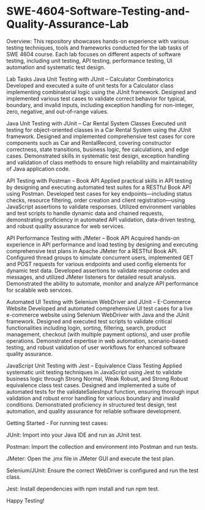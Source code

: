 # SWE-4604-Software-Testing-and-Quality-Assurance-Lab

Overview: 
This repository showcases hands-on experience with various testing techniques, tools and frameworks conducted for the lab tasks of SWE 4604 course. Each lab focuses on different aspects of software testing, including unit testing, API testing, performance testing, UI automation and systematic test design.

Lab Tasks
Java Unit Testing with JUnit – Calculator Combinatorics
Developed and executed a suite of unit tests for a Calculator class implementing combinatorial logic using the JUnit framework. Designed and implemented various test cases to validate correct behavior for typical, boundary, and invalid inputs, including exception handling for non-integer, zero, negative, and out-of-range values.

Java Unit Testing with JUnit – Car Rental System Classes
Executed unit testing for object-oriented classes in a Car Rental System using the JUnit framework. Designed and implemented comprehensive test cases for core components such as Car and RentalRecord, covering constructor correctness, state transitions, business logic, fee calculations, and edge cases. Demonstrated skills in systematic test design, exception handling and validation of class methods to ensure high reliability and maintainability of Java application code.

API Testing with Postman – Book API
Applied practical skills in API testing by designing and executing automated test suites for a RESTful Book API using Postman. Developed test cases for key endpoints—including status checks, resource filtering, order creation and client registration—using JavaScript assertions to validate responses. Utilized environment variables and test scripts to handle dynamic data and chained requests, demonstrating proficiency in automated API validation, data-driven testing, and robust quality assurance for web services.

API Performance Testing with JMeter – Book API
Acquired hands-on experience in API performance and load testing by designing and executing comprehensive test plans in Apache JMeter for a RESTful Book API. Configured thread groups to simulate concurrent users, implemented GET and POST requests for various endpoints and used config elements for dynamic test data. Developed assertions to validate response codes and messages, and utilized JMeter listeners for detailed result analysis. Demonstrated the ability to automate, monitor and analyze API performance for scalable web services.

Automated UI Testing with Selenium WebDriver and JUnit – E-Commerce Website
Developed and automated comprehensive UI test cases for a live e-commerce website using Selenium WebDriver with Java and the JUnit framework. Designed and executed test scripts to validate critical functionalities including login, sorting, filtering, search, product management, checkout (with multiple payment options), and user profile operations. Demonstrated expertise in web automation, scenario-based testing, and robust validation of user workflows for enhanced software quality assurance.

JavaScript Unit Testing with Jest – Equivalence Class Testing
Applied systematic unit testing techniques in JavaScript using Jest to validate business logic through Strong Normal, Weak Robust, and Strong Robust equivalence class test cases. Designed and implemented a suite of automated tests for the validateSalesInput function, ensuring thorough input validation and robust error handling for various boundary and invalid conditions. Demonstrated proficiency in structured test design, test automation, and quality assurance for reliable software development.

Getting Started - 
For running test cases:

JUnit: Import into your Java IDE and run as JUnit test.

Postman: Import the collection and environment into Postman and run tests.

JMeter: Open the .jmx file in JMeter GUI and execute the test plan.

Selenium/JUnit: Ensure the correct WebDriver is configured and run the test class.

Jest: Install dependencies with npm install and run npm test.

Happy Testing!
